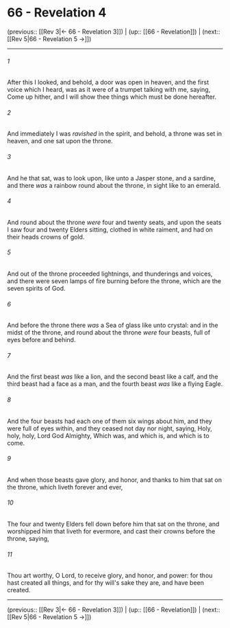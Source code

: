 # 66 - Revelation 4

(previous:: [[Rev 3|← 66 - Revelation 3]]) | (up:: [[66 - Revelation]]) | (next:: [[Rev 5|66 - Revelation 5 →]])

***


###### 1 
After this I looked, and behold, a door was open in heaven, and the first voice which I heard, was as it were of a trumpet talking with me, saying, Come up hither, and I will show thee things which must be done hereafter. 

###### 2 
And immediately I was _ravished_ in the spirit, and behold, a throne was set in heaven, and one sat upon the throne. 

###### 3 
And he that sat, was to look upon, like unto a Jasper stone, and a sardine, and there _was_ a rainbow round about the throne, in sight like to an emerald. 

###### 4 
And round about the throne _were_ four and twenty seats, and upon the seats I saw four and twenty Elders sitting, clothed in white raiment, and had on their heads crowns of gold. 

###### 5 
And out of the throne proceeded lightnings, and thunderings and voices, and there were seven lamps of fire burning before the throne, which are the seven spirits of God. 

###### 6 
And before the throne there _was_ a Sea of glass like unto crystal: and in the midst of the throne, and round about the throne _were_ four beasts, full of eyes before and behind. 

###### 7 
And the first beast _was_ like a lion, and the second beast like a calf, and the third beast had a face as a man, and the fourth beast _was_ like a flying Eagle. 

###### 8 
And the four beasts had each one of them six wings about him, and they were full of eyes within, and they ceased not day nor night, saying, Holy, holy, holy, Lord God Almighty, Which was, and which is, and which is to come. 

###### 9 
And when those beasts gave glory, and honor, and thanks to him that sat on the throne, which liveth forever and ever, 

###### 10 
The four and twenty Elders fell down before him that sat on the throne, and worshipped him that liveth for evermore, and cast their crowns before the throne, saying, 

###### 11 
Thou art worthy, O Lord, to receive glory, and honor, and power: for thou hast created all things, and for thy will's sake they are, and have been created.

***

(previous:: [[Rev 3|← 66 - Revelation 3]]) | (up:: [[66 - Revelation]]) | (next:: [[Rev 5|66 - Revelation 5 →]])
